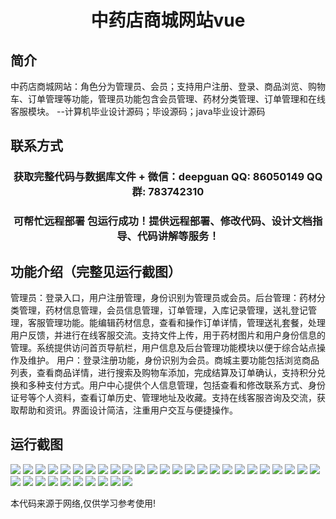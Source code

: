<p><h1 align="center">中药店商城网站vue</h1></p>

## 简介
中药店商城网站：角色分为管理员、会员；支持用户注册、登录、商品浏览、购物车、订单管理等功能，管理员功能包含会员管理、药材分类管理、订单管理和在线客服模块。    --计算机毕业设计源码；毕设源码；java毕业设计源码


## 联系方式
<p><h3 align="center">获取完整代码与数据库文件 + 微信：deepguan QQ: 86050149 QQ群: 783742310</h3></p>
<p><h3 align="center">可帮忙远程部署 包运行成功！提供远程部署、修改代码、设计文档指导、代码讲解等服务！</h3></p>

## 功能介绍（完整见运行截图）
管理员：登录入口，用户注册管理，身份识别为管理员或会员。后台管理：药材分类管理，药材信息管理，会员信息管理，订单管理，入库记录管理，送礼登记管理，客服管理功能。能编辑药材信息，查看和操作订单详情，管理送礼套餐，处理用户反馈，并进行在线客服交流。支持文件上传，用于药材图片和用户身份信息的管理。系统提供访问首页导航栏，用户信息及后台管理功能模块以便于综合站点操作及维护。
用户：登录注册功能，身份识别为会员。商城主要功能包括浏览商品列表，查看商品详情，进行搜索及购物车添加，完成结算及订单确认，支持积分兑换和多种支付方式。用户中心提供个人信息管理，包括查看和修改联系方式、身份证号等个人资料，查看订单历史、管理地址及收藏。支持在线客服咨询及交流，获取帮助和资讯。界面设计简洁，注重用户交互与便捷操作。


## 运行截图
![](https://bs-1329754181.cos.ap-shanghai.myqcloud.com/ssm/ChineseDrugStoreMall/img/001.jpg)
![](https://bs-1329754181.cos.ap-shanghai.myqcloud.com/ssm/ChineseDrugStoreMall/img/002.jpg)
![](https://bs-1329754181.cos.ap-shanghai.myqcloud.com/ssm/ChineseDrugStoreMall/img/003.jpg)
![](https://bs-1329754181.cos.ap-shanghai.myqcloud.com/ssm/ChineseDrugStoreMall/img/004.jpg)
![](https://bs-1329754181.cos.ap-shanghai.myqcloud.com/ssm/ChineseDrugStoreMall/img/005.jpg)
![](https://bs-1329754181.cos.ap-shanghai.myqcloud.com/ssm/ChineseDrugStoreMall/img/006.jpg)
![](https://bs-1329754181.cos.ap-shanghai.myqcloud.com/ssm/ChineseDrugStoreMall/img/007.jpg)
![](https://bs-1329754181.cos.ap-shanghai.myqcloud.com/ssm/ChineseDrugStoreMall/img/008.jpg)
![](https://bs-1329754181.cos.ap-shanghai.myqcloud.com/ssm/ChineseDrugStoreMall/img/009.jpg)
![](https://bs-1329754181.cos.ap-shanghai.myqcloud.com/ssm/ChineseDrugStoreMall/img/010.jpg)
![](https://bs-1329754181.cos.ap-shanghai.myqcloud.com/ssm/ChineseDrugStoreMall/img/011.jpg)
![](https://bs-1329754181.cos.ap-shanghai.myqcloud.com/ssm/ChineseDrugStoreMall/img/012.jpg)
![](https://bs-1329754181.cos.ap-shanghai.myqcloud.com/ssm/ChineseDrugStoreMall/img/013.jpg)
![](https://bs-1329754181.cos.ap-shanghai.myqcloud.com/ssm/ChineseDrugStoreMall/img/014.jpg)
![](https://bs-1329754181.cos.ap-shanghai.myqcloud.com/ssm/ChineseDrugStoreMall/img/015.jpg)
![](https://bs-1329754181.cos.ap-shanghai.myqcloud.com/ssm/ChineseDrugStoreMall/img/016.jpg)
![](https://bs-1329754181.cos.ap-shanghai.myqcloud.com/ssm/ChineseDrugStoreMall/img/017.jpg)
![](https://bs-1329754181.cos.ap-shanghai.myqcloud.com/ssm/ChineseDrugStoreMall/img/018.jpg)
![](https://bs-1329754181.cos.ap-shanghai.myqcloud.com/ssm/ChineseDrugStoreMall/img/019.jpg)
![](https://bs-1329754181.cos.ap-shanghai.myqcloud.com/ssm/ChineseDrugStoreMall/img/020.jpg)
![](https://bs-1329754181.cos.ap-shanghai.myqcloud.com/ssm/ChineseDrugStoreMall/img/021.jpg)
![](https://bs-1329754181.cos.ap-shanghai.myqcloud.com/ssm/ChineseDrugStoreMall/img/022.jpg)
![](https://bs-1329754181.cos.ap-shanghai.myqcloud.com/ssm/ChineseDrugStoreMall/img/023.jpg)
![](https://bs-1329754181.cos.ap-shanghai.myqcloud.com/ssm/ChineseDrugStoreMall/img/024.jpg)
![](https://bs-1329754181.cos.ap-shanghai.myqcloud.com/ssm/ChineseDrugStoreMall/img/025.jpg)
![](https://bs-1329754181.cos.ap-shanghai.myqcloud.com/ssm/ChineseDrugStoreMall/img/026.jpg)
![](https://bs-1329754181.cos.ap-shanghai.myqcloud.com/ssm/ChineseDrugStoreMall/img/027.jpg)
![](https://bs-1329754181.cos.ap-shanghai.myqcloud.com/ssm/ChineseDrugStoreMall/img/028.jpg)
![](https://bs-1329754181.cos.ap-shanghai.myqcloud.com/ssm/ChineseDrugStoreMall/img/029.jpg)
![](https://bs-1329754181.cos.ap-shanghai.myqcloud.com/ssm/ChineseDrugStoreMall/img/030.jpg)
![](https://bs-1329754181.cos.ap-shanghai.myqcloud.com/ssm/ChineseDrugStoreMall/img/031.jpg)
![](https://bs-1329754181.cos.ap-shanghai.myqcloud.com/ssm/ChineseDrugStoreMall/img/032.jpg)
![](https://bs-1329754181.cos.ap-shanghai.myqcloud.com/ssm/ChineseDrugStoreMall/img/033.jpg)
![](https://bs-1329754181.cos.ap-shanghai.myqcloud.com/ssm/ChineseDrugStoreMall/img/034.jpg)
![](https://bs-1329754181.cos.ap-shanghai.myqcloud.com/ssm/ChineseDrugStoreMall/img/035.jpg)

<p>本代码来源于网络,仅供学习参考使用!</p>
